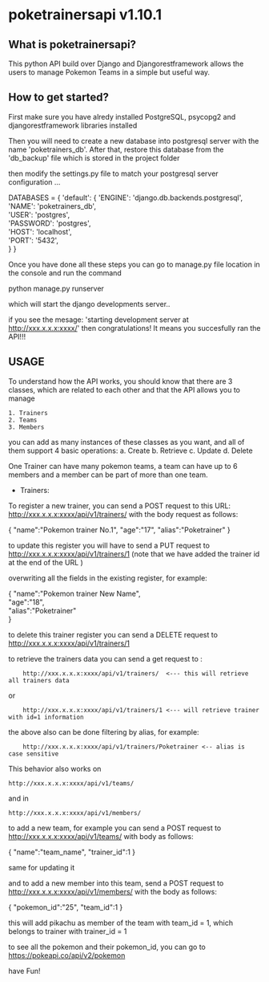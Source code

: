 # poketrainersapi v1.10.1

 ## What is poketrainersapi? 

This python API build over Django and Djangorestframework 
allows the users to manage Pokemon Teams in a simple but useful way. 

 ## How to get started? 

First make sure you have alredy installed PostgreSQL, psycopg2 and djangorestframework libraries installed

Then you will need to create a new database into postgresql server with the name 'poketrainers_db'.
After that, restore this database from the 'db_backup' file which is stored in the project folder

then modify the settings.py file to match your postgresql server configuration ... 

DATABASES = {
    'default': {
        'ENGINE': 'django.db.backends.postgresql',
        'NAME': 'poketrainers_db',  
        'USER': 'postgres',           
        'PASSWORD': 'postgres',       
        'HOST': 'localhost',          
        'PORT': '5432',              
    }
}

Once you have done all these steps you can go to manage.py file location in the console and run
the command

python manage.py runserver

which will start the django developments server.. 

if you see the mesage: 'starting development server at http://xxx.x.x.x:xxxx/'
then congratulations! It means you succesfully ran the API!!!

 ## USAGE

To understand how the API works, you should know that there are 3 classes, which are related to 
each other and that the API allows you to manage

    1. Trainers
    2. Teams
    3. Members 

you can add as many instances of these classes as you want, and all of them support 4 basic operations: 
    a. Create
    b. Retrieve
    c. Update
    d. Delete

One Trainer can have many pokemon teams, a team can have up to 6 members and a member can be part of more than one team. 

 - Trainers: 

To register a new trainer, you can send a POST request to this URL: http://xxx.x.x.x:xxxx/api/v1/trainers/
with the body request as follows: 

{
    "name":"Pokemon trainer No.1", 
    "age":"17", 
    "alias":"Poketrainer"
}

to update this register you will have to send a PUT request to http://xxx.x.x.x:xxxx/api/v1/trainers/1
(note that we have added the trainer id at the end of the URL )

overwriting all the fields in the existing register, for example: 

{
    "name":"Pokemon trainer New Name",  
    "age":"18",                         
    "alias":"Poketrainer"               
}

to delete this trainer register you can send a DELETE request to http://xxx.x.x.x:xxxx/api/v1/trainers/1

to retrieve the trainers data you can send a get request to : 

        http://xxx.x.x.x:xxxx/api/v1/trainers/  <--- this will retrieve all trainers data

or

        http://xxx.x.x.x:xxxx/api/v1/trainers/1 <--- will retrieve trainer with id=1 information

the above also can be done filtering by alias, for example: 

        http://xxx.x.x.x:xxxx/api/v1/trainers/Poketrainer <-- alias is case sensitive


This behavior also works on 

    http://xxx.x.x.x:xxxx/api/v1/teams/

and in 

    http://xxx.x.x.x:xxxx/api/v1/members/


to add a new team, for example you can send a POST request to http://xxx.x.x.x:xxxx/api/v1/teams/
with body as follows: 

{
    "name":"team_name", 
    "trainer_id":1
}

same for updating it 

and to add a new member into this team, send a POST request to http://xxx.x.x.x:xxxx/api/v1/members/
with the body as follows: 

{
    "pokemon_id":"25", 
    "team_id":1
}

this will add pikachu as member of the team with team_id = 1, which belongs to trainer with trainer_id = 1

to see all the pokemon and their pokemon_id, you can go to https://pokeapi.co/api/v2/pokemon

have Fun!




